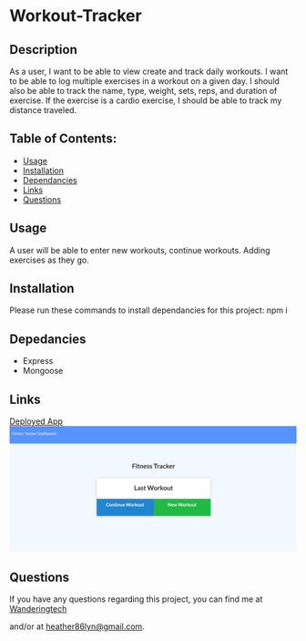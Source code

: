 # Workout-Tracker

## Description

As a user, I want to be able to view create and track daily workouts. I want to be able to log multiple exercises in a workout on a given day. I should also be able to track the name, type, weight, sets, reps, and duration of exercise. If the exercise is a cardio exercise, I should be able to track my distance traveled.

## Table of Contents:

* [Usage](#usage)
* [Installation](#installation)
* [Dependancies](#dependancies)
* [Links](#links)
* [Questions](#questions)


## Usage

A user will be able to enter new workouts, continue workouts. Adding exercises as they go.


## Installation

Please run these commands to install dependancies for this project: npm i

## Depedancies

* Express
* Mongoose

## Links

[Deployed App](https://limitless-beach-46014.herokuapp.com/)
![image](./assets/tracker.png)

## Questions

If you have any questions regarding this project, you can find me at [Wanderingtech](https://github.com/Wanderingtech) 

and/or at heather86lyn@gmail.com.